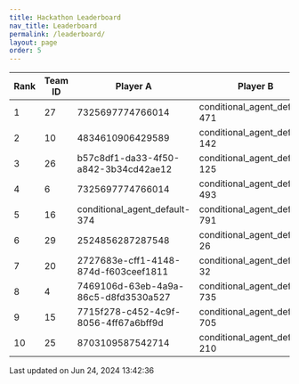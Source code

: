 ```yaml
---
title: Hackathon Leaderboard
nav_title: Leaderboard
permalink: /leaderboard/
layout: page
order: 5
---
```


|Rank            |Team ID         |Player A        |Player B        |Player C        |Total Score     |
|----------------|----------------|----------------|----------------|----------------|----------------|
|1               |27              |7325697774766014|conditional_agent_default-471|conditional_agent_default-908|4475.63         |
|2               |10              |4834610906429589|conditional_agent_default-142|conditional_agent_default-525|1979.0          |
|3               |26              |b57c8df1-da33-4f50-a842-3b34cd42ae12|conditional_agent_default-125|conditional_agent_default-159|1860.82         |
|4               |6               |7325697774766014|conditional_agent_default-493|conditional_agent_default-763|1850.67         |
|5               |16              |conditional_agent_default-374|conditional_agent_default-791|eabae978-2dd5-4c2f-bba9-47bed39b0cd4|1777.28         |
|6               |29              |2524856287287548|conditional_agent_default-26|conditional_agent_default-292|1728.15         |
|7               |20              |2727683e-cff1-4148-874d-f603ceef1811|conditional_agent_default-32|conditional_agent_default-787|1716.72         |
|8               |4               |7469106d-63eb-4a9a-86c5-d8fd3530a527|conditional_agent_default-735|conditional_agent_default-801|1475.12         |
|9               |15              |7715f278-c452-4c9f-8056-4ff67a6bff9d|conditional_agent_default-705|conditional_agent_default-902|1049.32         |
|10              |25              |8703109587542714|conditional_agent_default-210|conditional_agent_default-891|959.56          |

Last updated on Jun 24, 2024 13:42:36